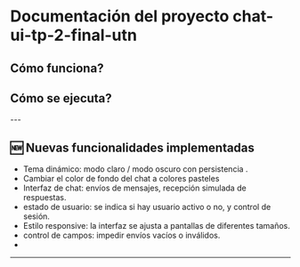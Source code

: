 <!-- markdown -->
# Documentación del proyecto chat-ui-tp-2-final-utn

## Cómo funciona? ##
## Cómo se ejecuta? ## 
 
 ---

## 🆕 Nuevas funcionalidades implementadas ##

- Tema dinámico: modo claro / modo oscuro con persistencia .
- Cambiar el color de fondo del chat a colores pasteles 
- Interfaz de chat: envíos de mensajes, recepción simulada de respuestas.  
- estado de usuario: se indica si hay usuario activo o no, y control de sesión.  
- Estilo responsive: la interfaz se ajusta a pantallas de diferentes tamaños.  
- control de campos: impedir envíos vacíos o inválidos.  
- 
---

